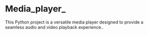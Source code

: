 ﻿# Media_player_
This Python project is a versatile media player designed to provide a seamless audio and video playback experience..

